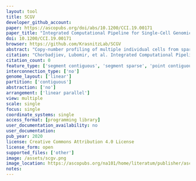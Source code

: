 ```yaml
---
layout: tool 
title: SCGV
developer_github_account: 
paper: https://ascopubs.org/doi/abs/10.1200/CCI.19.00171
paper_title: "Integrated Computational Pipeline for Single-Cell Genomic Profiling"
doi: 10.1200/CCI.19.00171
browser: https://github.com/KrasnitzLab/SCGV
abstract: "Copy-number profiling of multiple individual cells from sparse sequencing may be used to reveal a detailed picture of genomic heterogeneity and clonal organization in a tissue biopsy specimen. We sought to provide a comprehensive computational pipeline for single-cell genomics, to facilitate adoption of this molecular technology for basic and translational research. The pipeline comprises software tools programmed in Python and in R and depends on Bowtie, HISAT2, Matplotlib, and Qt. It is installed and used with Anaconda. Here we describe a complete pipeline for sparse single-cell genomic data, encompassing all steps of single-nucleus DNA copy-number profiling, from raw sequence processing to clonal structure analysis and visualization. For the latter, a specialized graphical user interface termed the single-cell genome viewer (SCGV) is provided. With applications to cancer diagnostics in mind, the SCGV allows for zooming and linkage to the University of California at Santa Cruz Genome Browser from each of the multiple integrated views of single-cell copy-number profiles. The latter can be organized by clonal substructure or by any of the associated metadata such as anatomic location and histologic characterization. , The pipeline is available as open-source software for Linux and OS X. Its modular structure, extensive documentation, and ease of deployment using Anaconda facilitate its adoption by researchers and practitioners of single-cell genomics. With open-source availability and Massachusetts Institute of Technology licensing, it provides a basis for additional development by the cancer bioinformatics community."
citation: "Chorbadjiev, Lubomir, et al. Integrated Computational Pipeline for Single-Cell Genomic Profiling. JCO Clinical Cancer Informatics 4 (2020): 464-471."
citation_count: 0
feature_type: ['segment contiguous', 'segment sparse', 'point contiguous', 'point sparse']
interconnection_type: ['no']
genome_layout: ['linear']
partition: ['contiguous']
abstraction: ['no']
arrangement: ['linear parallel']
view: multiple
scale: single
focus: single
coordinate_systems: single
access_format: [programming library]
user_documentation_availability: no
user_documentation: 
pub_year: 2020
license: Creative Commons Attribution 4.0 License
license_form: open
supported_files: ['other']
image: /assets/scgv.png
image_location: https://ascopubs.org/na101/home/literatum/publisher/asco/journals/content/cci/2020/cci.2020.4/cci.19.00171/20200519/images/large/cci.19.00171f3.jpeg
notes: 
---
```

